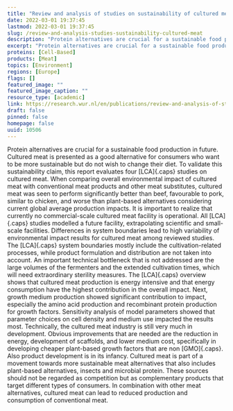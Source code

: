 ```yaml
---
title: "Review and analysis of studies on sustainability of cultured meat"
date: 2022-03-01 19:37:45
lastmod: 2022-03-01 19:37:45
slug: /review-and-analysis-studies-sustainability-cultured-meat
description: "Protein alternatives are crucial for a sustainable food production in future. Cultured meat is presented as a good alternative for consumers who want to be more sustainable but do not wish to change their diet. To validate this sustainability claim, this report evaluates four LCA studies on cultured meat."
excerpt: "Protein alternatives are crucial for a sustainable food production in future. Cultured meat is presented as a good alternative for consumers who want to be more sustainable but do not wish to change their diet. To validate this sustainability claim, this report evaluates four LCA studies on cultured meat."
proteins: [Cell-Based]
products: [Meat]
topics: [Environment]
regions: [Europe]
flags: []
featured_image: ""
featured_image_caption: ""
resource_type: [academic]
link: https://research.wur.nl/en/publications/review-and-analysis-of-studies-on-sustainability-of-cultured-meat
draft: false
pinned: false
homepage: false
uuid: 10506
---
```

Protein alternatives are crucial for a sustainable food production in
future. Cultured meat is presented as a good alternative for consumers
who want to be more sustainable but do not wish to change their diet. To
validate this sustainability claim, this report evaluates four
[LCA]{.caps} studies on cultured meat. When comparing overall
environmental impact of cultured meat with conventional meat products
and other meat substitutes, cultured meat was seen to perform
significantly better than beef, favourable to pork, similar to chicken,
and worse than plant-based alternatives considering current global
average production impacts. It is important to realize that currently no
commercial-scale cultured meat facility is operational. All [LCA]{.caps}
studies modelled a future facility, extrapolating scientific and
small-scale facilities. Differences in system boundaries lead to high
variability of environmental impact results for cultured meat among
reviewed studies. The [LCA]{.caps} system boundaries mostly include the
cultivation-related processes, while product formulation and
distribution are not taken into account. An important technical
bottleneck that is not addressed are the large volumes of the fermenters
and the extended cultivation times, which will need extraordinary
sterility measures. The [LCA]{.caps} overview shows that cultured meat
production is energy intensive and that energy consumption have the
highest contribution in the overall impact. Next, growth medium
production showed significant contribution to impact, especially the
amino acid production and recombinant protein production for growth
factors. Sensitivity analysis of model parameters showed that parameter
choices on cell density and medium use impacted the results most.
Technically, the cultured meat industry is still very much in
development. Obvious improvements that are needed are the reduction in
energy, development of scaffolds, and lower medium cost, specifically in
developing cheaper plant-based growth factors that are non [GMO]{.caps}.
Also product development is in its infancy. Cultured meat is part of a
movement towards more sustainable meat alternatives that also includes
plant-based alternatives, insects and microbial protein. These sources
should not be regarded as competition but as complementary products that
target different types of consumers. In combination with other meat
alternatives, cultured meat can lead to reduced production and
consumption of conventional meat.
